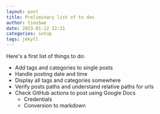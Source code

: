 ```yaml
---
layout: post
title: Preliminary list of to dos
author: tinoSwe
date: 2023-01-12 12:21
categories: setup
tags: jekyll
---
```


Here's a first list of things to do:
- Add tags and categories to single posts
- Handle posting date and time
- Display all tags and categories somewhere
- Verify posts paths and understand relative paths for urls
- Check GitHub actions to post using Google Docs
  - Credentials
  - Conversion to markdown
